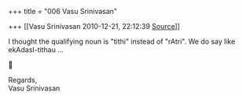 +++
title = "006 Vasu Srinivasan"

+++
[[Vasu Srinivasan	2010-12-21, 22:12:39 [Source](https://groups.google.com/g/samskrita/c/eNd42yYuGZU)]]



I thought the qualifying noun is "tithi" instead of "rAtri". We do say like ekAdasI-tithau ...



Regards,  
Vasu Srinivasan  

